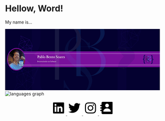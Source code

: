# Hellow, Word!
 
<p h1>
   My name is...
</p>

<div>
  <img src="https://github.com/idpablo/idpablo/blob/main/img/banner-github.png" height="200" alt="Banner"  />
</div>


<div>
  <img src="https://github-readme-stats.vercel.app/api/top-langs?locale=pt-br&hide_title=false&layout=compact&card_width=320&langs_count=6&theme=dracula&hide_border=false&username=idpablo" height="150" alt="languages graph"  />
</div>

<p align="center">
  <a href="https://www.linkedin.com/in/idpablo/" target="_blank">
    <img src="https://github.com/idpablo/idpablo/blob/main/icon/bxl-linkedin-square.svg" style="filter: drop-shadow(0 0 5px white);">
  </a>
  <a href="https://twitter.com/idpabl" target="_blank">
    <img src="https://github.com/idpablo/idpablo/blob/main/icon/bxl-twitter.svg" style="filter: drop-shadow(0 0 5px white);">
  </a>
  <a href="https://www.instagram.com/idpabl/" target="_blank">
    <img src="https://github.com/idpablo/idpablo/blob/main/icon/bxl-instagram.svg" style="filter: drop-shadow(0 0 5px white);">
  </a>
  <a href="mailto:pablo.soares.dev@gmail.com" target="_blank">
    <img src="https://github.com/idpablo/idpablo/blob/main/icon/bxs-contact.svg" style="filter: drop-shadow(0 0 5px white);">
  </a>
</p>
